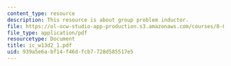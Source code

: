 ```yaml
---
content_type: resource
description: This resource is about group problem inductor.
file: https://ol-ocw-studio-app-production.s3.amazonaws.com/courses/8-02-physics-ii-electricity-and-magnetism-spring-2007/939a5e6abf14f46dfcb7728d585517e5_ic_w13d2_1.pdf
file_type: application/pdf
resourcetype: Document
title: ic_w13d2_1.pdf
uid: 939a5e6a-bf14-f46d-fcb7-728d585517e5
---
```

